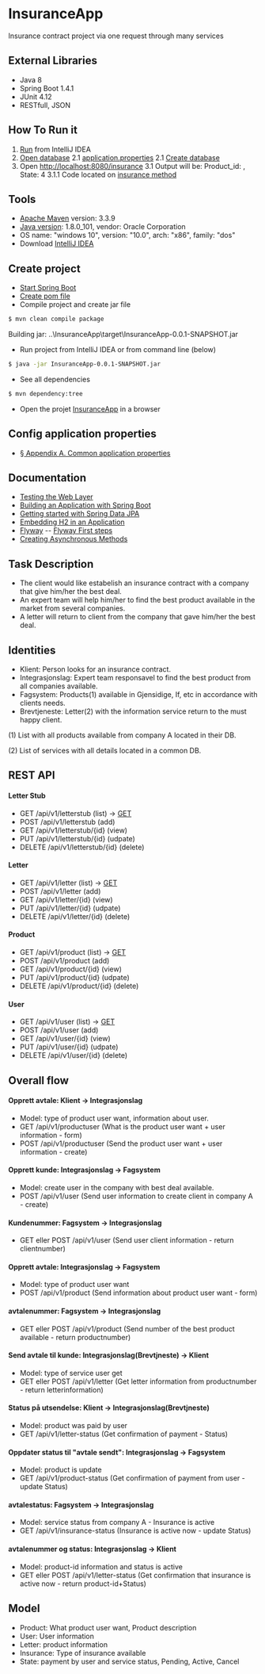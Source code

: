 # InsuranceApp
Insurance contract project via one request through many services

## External Libraries
- Java 8
- Spring Boot 1.4.1
- JUnit 4.12
- RESTfull, JSON

## How To Run it
1. [Run](https://github.com/pedalv/InsuranceApp/blob/master/src/main/java/no/insurance/InsuranceAppApplication.java) from IntelliJ IDEA 
2. [Open database](http://localhost:8080/h2/)
2.1 [application.properties](https://github.com/pedalv/InsuranceApp/blob/master/src/main/resources/application.properties)
2.1 [Create database](https://github.com/pedalv/InsuranceApp/tree/master/src/main/resources/db.migration)
3. Open [http://localhost:8080/insurance](http://localhost:8080/insurance) 
3.1 Output will be: Product_id: <nnn>, State: 4
3.1.1 Code located on [insurance method](https://github.com/pedalv/InsuranceApp/blob/master/src/main/java/no/insurance/controller/HomeController.java)

## Tools
- [Apache Maven](https://maven.apache.org/download.cgi) version: 3.3.9
- [Java version](http://www.oracle.com/technetwork/java/javase/downloads/index-jsp-138363.html): 1.8.0_101, vendor: Oracle Corporation
- OS name: "windows 10", version: "10.0", arch: "x86", family: "dos"
- Download [IntelliJ IDEA](http://www.jetbrains.com/idea/download/index.html#section=windows)

## Create project
- [Start Spring Boot](http://docs.spring.io/spring-boot/docs/current-SNAPSHOT/reference/htmlsingle/#getting-started)
- [Create pom file](http://start.spring.io/)
- Compile project and create jar file
```bash
$ mvn clean compile package
```
Building jar: ..\InsuranceApp\target\InsuranceApp-0.0.1-SNAPSHOT.jar
- Run project from IntelliJ IDEA or from command line (below)
```bash
$ java -jar InsuranceApp-0.0.1-SNAPSHOT.jar 
```
- See all dependencies
```bash
$ mvn dependency:tree
```
- Open the projet [InsuranceApp](http://localhost:8080) in a browser

## Config application properties
- [§ Appendix A. Common application properties](http://docs.spring.io/spring-boot/docs/current/reference/html/common-application-properties.html)

## Documentation
- [Testing the Web Layer](https://spring.io/guides/gs/testing-web/)
- [Building an Application with Spring Boot](https://spring.io/guides/gs/spring-boot/)
- [Getting started with Spring Data JPA](https://github.com/pedalv/InsuranceApp)
- [Embedding H2 in an Application](http://h2database.com/html/quickstart.html)
- [Flyway](https://github.com/flyway/flyway)
-- [Flyway First steps](https://flywaydb.org/getstarted/firststeps/maven)
- [Creating Asynchronous Methods](https://spring.io/guides/gs/async-method/)

## Task Description
- The client would like estabelish an insurance contract with a company that give him/her the best deal.
- An expert team will help him/her to find the best product available in the market from several companies.
- A letter will return to client from the company that gave him/her the best deal.

## Identities
- Klient: Person looks for an insurance contract. 
- Integrasjonslag: Expert team responsavel to find the best product from all companies available.
- Fagsystem: Products(1) available in Gjensidige, If, etc in accordance with clients needs.
- Brevtjeneste: Letter(2) with the information service return to the must happy client.

(1) List with all products available from company A located in their DB.

(2) List of services with all details located in a common DB.

## REST API
#### Letter Stub
- GET /api/v1/letterstub (list) -> [GET](http://localhost:8080/api/v1/letterstub) 
- POST /api/v1/letterstub (add)
- GET /api/v1/letterstub/{id} (view)
- PUT /api/v1/letterstub/{id} (udpate)
- DELETE /api/v1/letterstub/{id} (delete)

#### Letter
- GET /api/v1/letter (list) -> [GET](http://localhost:8080/api/v1/letter) 
- POST /api/v1/letter (add) 
- GET /api/v1/letter/{id} (view) 
- PUT /api/v1/letter/{id} (udpate) 
- DELETE /api/v1/letter/{id} (delete)

#### Product
- GET /api/v1/product (list) -> [GET](http://localhost:8080/api/v1/product) 
- POST /api/v1/product (add)
- GET /api/v1/product/{id} (view)
- PUT /api/v1/product/{id} (udpate)
- DELETE /api/v1/product/{id} (delete)

#### User
- GET /api/v1/user (list) -> [GET](http://localhost:8080/api/v1/user) 
- POST /api/v1/user (add)
- GET /api/v1/user/{id} (view)
- PUT /api/v1/user/{id} (udpate)
- DELETE /api/v1/user/{id} (delete)

## Overall flow
#### Opprett avtale: Klient -> Integrasjonslag
+ Model:  type of product user want, information about user.
+ GET /api/v1/productuser (What is the product user want + user information - form) 
+ POST /api/v1/productuser (Send the product user want + user information - create) 

#### Opprett kunde: Integrasjonslag -> Fagsystem
+ Model: create user in the company with best deal available.
+ POST /api/v1/user (Send user information to create client in company A - create)

#### Kundenummer: Fagsystem -> Integrasjonslag
+ GET eller POST /api/v1/user (Send user client information - return clientnumber)

#### Opprett avtale: Integrasjonslag -> Fagsystem
+ Model: type of product user want
+ POST /api/v1/product (Send information about product user want - form) 

#### avtalenummer: Fagsystem -> Integrasjonslag
+ GET eller POST /api/v1/product (Send number of the best product available - return productnumber) 

#### Send avtale til kunde: Integrasjonslag(Brevtjneste) -> Klient 
+ Model: type of service user get
+ GET eller POST /api/v1/letter (Get letter information from  productnumber - return letterinformation)

#### Status på utsendelse: Klient -> Integrasjonslag(Brevtjneste) 
+ Model: product was paid by user
+ GET /api/v1/letter-status (Get confirmation of payment - Status) 

#### Oppdater status til "avtale sendt": Integrasjonslag -> Fagsystem
+ Model: product is update
+ GET /api/v1/product-status (Get confirmation of payment from user - update Status) 

#### avtalestatus: Fagsystem -> Integrasjonslag 
+ Model: service status from company A - Insurance is active
+ GET /api/v1/insurance-status (Insurance is active now - update Status) 

#### avtalenummer og status: Integrasjonslag -> Klient
+ Model: product-id information and status is active
+ GET eller POST /api/v1/letter-status (Get confirmation that insurance is active now - return product-id+Status)

## Model
- Product: What product user want, Product description
- User: User information 
- Letter: product information
- Insurance: Type of insurance available
- State: payment by user and service status, Pending, Active, Cancel 